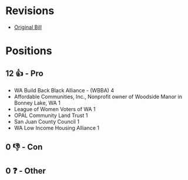 # Revisions
* [Original Bill](1/)

# Positions
## 12 👍 - Pro
* WA Build Back Black Alliance - (WBBA) 4
* Affordable Communities, Inc., Nonprofit owner of Woodside Manor in Bonney Lake, WA 1
* League of Women Voters of WA 1
* OPAL Community Land Trust 1
* San Juan County Council 1
* WA Low Income Housing Alliance 1

## 0 👎 - Con

## 0 ❓ - Other
